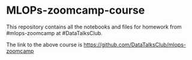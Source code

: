 # MLOPs-zoomcamp-course
This repository contains all the notebooks and files for homework from #mlops-zoomcamp at #DataTalksClub.

The link to the above course is https://github.com/DataTalksClub/mlops-zoomcamp
